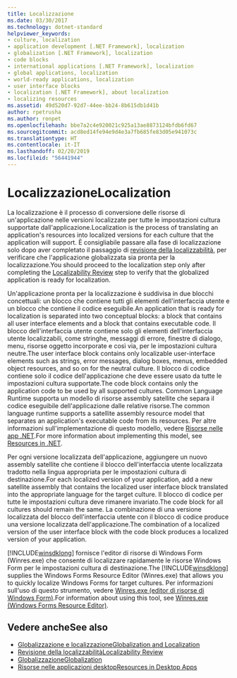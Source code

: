 ```yaml
---
title: Localizzazione
ms.date: 03/30/2017
ms.technology: dotnet-standard
helpviewer_keywords:
- culture, localization
- application development [.NET Framework], localization
- globalization [.NET Framework], localization
- code blocks
- international applications [.NET Framework], localization
- global applications, localization
- world-ready applications, localization
- user interface blocks
- localization [.NET Framework], about localization
- localizing resources
ms.assetid: 49d520d7-92d7-44ee-bb24-8b615db1d41b
author: rpetrusha
ms.author: ronpet
ms.openlocfilehash: bbe7a2c4e920021c925a13ae8873124bfdb6fd67
ms.sourcegitcommit: acd8ed14fe94e9d4e3a7fb685fe83d05e941073c
ms.translationtype: HT
ms.contentlocale: it-IT
ms.lasthandoff: 02/20/2019
ms.locfileid: "56441944"
---
```

# <a name="localization"></a><span data-ttu-id="f575f-102">Localizzazione</span><span class="sxs-lookup"><span data-stu-id="f575f-102">Localization</span></span>

<span data-ttu-id="f575f-103">La localizzazione è il processo di conversione delle risorse di un'applicazione nelle versioni localizzate per tutte le impostazioni cultura supportate dall'applicazione.</span><span class="sxs-lookup"><span data-stu-id="f575f-103">Localization is the process of translating an application's resources into localized versions for each culture that the application will support.</span></span> <span data-ttu-id="f575f-104">È consigliabile passare alla fase di localizzazione solo dopo aver completato il passaggio di [revisione della localizzabilità](../../../docs/standard/globalization-localization/localizability-review.md), per verificare che l'applicazione globalizzata sia pronta per la localizzazione.</span><span class="sxs-lookup"><span data-stu-id="f575f-104">You should proceed to the localization step only after completing the [Localizability Review](../../../docs/standard/globalization-localization/localizability-review.md) step to verify that the globalized application is ready for localization.</span></span>

<span data-ttu-id="f575f-105">Un'applicazione pronta per la localizzazione è suddivisa in due blocchi concettuali: un blocco che contiene tutti gli elementi dell'interfaccia utente e un blocco che contiene il codice eseguibile.</span><span class="sxs-lookup"><span data-stu-id="f575f-105">An application that is ready for localization is separated into two conceptual blocks: a block that contains all user interface elements and a block that contains executable code.</span></span> <span data-ttu-id="f575f-106">Il blocco dell'interfaccia utente contiene solo gli elementi dell'interfaccia utente localizzabili, come stringhe, messaggi di errore, finestre di dialogo, menu, risorse oggetto incorporate e così via, per le impostazioni cultura neutre.</span><span class="sxs-lookup"><span data-stu-id="f575f-106">The user interface block contains only localizable user-interface elements such as strings, error messages, dialog boxes, menus, embedded object resources, and so on for the neutral culture.</span></span> <span data-ttu-id="f575f-107">Il blocco di codice contiene solo il codice dell'applicazione che deve essere usato da tutte le impostazioni cultura supportate.</span><span class="sxs-lookup"><span data-stu-id="f575f-107">The code block contains only the application code to be used by all supported cultures.</span></span> <span data-ttu-id="f575f-108">Common Language Runtime supporta un modello di risorse assembly satellite che separa il codice eseguibile dell'applicazione dalle relative risorse.</span><span class="sxs-lookup"><span data-stu-id="f575f-108">The common language runtime supports a satellite assembly resource model that separates an application's executable code from its resources.</span></span> <span data-ttu-id="f575f-109">Per altre informazioni sull'implementazione di questo modello, vedere [Risorse nelle app .NET](../../../docs/framework/resources/index.md).</span><span class="sxs-lookup"><span data-stu-id="f575f-109">For more information about implementing this model, see [Resources in .NET](../../../docs/framework/resources/index.md).</span></span>

<span data-ttu-id="f575f-110">Per ogni versione localizzata dell'applicazione, aggiungere un nuovo assembly satellite che contiene il blocco dell'interfaccia utente localizzata tradotto nella lingua appropriata per le impostazioni cultura di destinazione.</span><span class="sxs-lookup"><span data-stu-id="f575f-110">For each localized version of your application, add a new satellite assembly that contains the localized user interface block translated into the appropriate language for the target culture.</span></span> <span data-ttu-id="f575f-111">Il blocco di codice per tutte le impostazioni cultura deve rimanere invariato.</span><span class="sxs-lookup"><span data-stu-id="f575f-111">The code block for all cultures should remain the same.</span></span> <span data-ttu-id="f575f-112">La combinazione di una versione localizzata del blocco dell'interfaccia utente con il blocco di codice produce una versione localizzata dell'applicazione.</span><span class="sxs-lookup"><span data-stu-id="f575f-112">The combination of a localized version of the user interface block with the code block produces a localized version of your application.</span></span>

<span data-ttu-id="f575f-113">[!INCLUDE[winsdklong](../../../includes/winsdklong-md.md)] fornisce l'editor di risorse di Windows Form (Winres.exe) che consente di localizzare rapidamente le risorse Windows Form per le impostazioni cultura di destinazione.</span><span class="sxs-lookup"><span data-stu-id="f575f-113">The [!INCLUDE[winsdklong](../../../includes/winsdklong-md.md)] supplies the Windows Forms Resource Editor (Winres.exe) that allows you to quickly localize Windows Forms for target cultures.</span></span> <span data-ttu-id="f575f-114">Per informazioni sull'uso di questo strumento, vedere [Winres.exe (editor di risorse di Windows Form)](../../../docs/framework/tools/winres-exe-windows-forms-resource-editor.md).</span><span class="sxs-lookup"><span data-stu-id="f575f-114">For information about using this tool, see [Winres.exe (Windows Forms Resource Editor)](../../../docs/framework/tools/winres-exe-windows-forms-resource-editor.md).</span></span>

## <a name="see-also"></a><span data-ttu-id="f575f-115">Vedere anche</span><span class="sxs-lookup"><span data-stu-id="f575f-115">See also</span></span>

- [<span data-ttu-id="f575f-116">Globalizzazione e localizzazione</span><span class="sxs-lookup"><span data-stu-id="f575f-116">Globalization and Localization</span></span>](../../../docs/standard/globalization-localization/index.md)
- [<span data-ttu-id="f575f-117">Revisione della localizzabilità</span><span class="sxs-lookup"><span data-stu-id="f575f-117">Localizability Review</span></span>](../../../docs/standard/globalization-localization/localizability-review.md)
- [<span data-ttu-id="f575f-118">Globalizzazione</span><span class="sxs-lookup"><span data-stu-id="f575f-118">Globalization</span></span>](../../../docs/standard/globalization-localization/globalization.md)
- [<span data-ttu-id="f575f-119">Risorse nelle applicazioni desktop</span><span class="sxs-lookup"><span data-stu-id="f575f-119">Resources in Desktop Apps</span></span>](../../../docs/framework/resources/index.md)
